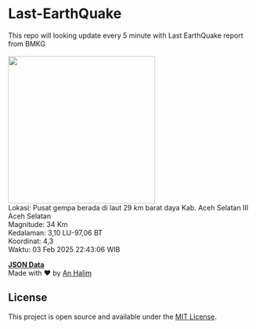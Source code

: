 # Last-EarthQuake
This repo will looking update every 5 minute with Last EarthQuake report from BMKG
<br>
<br>
<img src="undefined" width="300"/>
<br>
Lokasi: Pusat gempa berada di laut 29 km barat daya Kab. Aceh Selatan  III Aceh Selatan <br>
Magnitude: 34 Km <br>
Kedalaman: 3,10 LU-97,06 BT <br>
Koordinat: 4,3 <br>
Waktu: 03 Feb 2025 22:43:06 WIB <br>

<a href="./data/data.json">**JSON Data**</a>
<br>
Made with ❤️ by <a href="https://github.com/an-halim">An Halim</a>
## License

This project is open source and available under the [MIT License](LICENSE).
